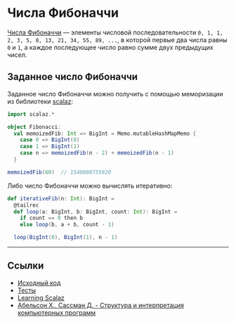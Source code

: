 # Числа Фибоначчи

[Числа Фибоначчи](https://ru.wikipedia.org/wiki/%D0%A7%D0%B8%D1%81%D0%BB%D0%B0_%D0%A4%D0%B8%D0%B1%D0%BE%D0%BD%D0%B0%D1%87%D1%87%D0%B8) — 
элементы числовой последовательности `0, 1, 1, 2, 3, 5, 8, 13, 21, 34, 55, 89, ...`,
в которой первые два числа равны `0` и `1`, а каждое последующее число равно сумме двух предыдущих чисел.


## Заданное число Фибоначчи

Заданное число Фибоначчи можно получить с помощью меморизации из библиотеки [scalaz](https://github.com/scalaz/scalaz):

```scala
import scalaz.*

object Fibonacci:
  val memoizedFib: Int => BigInt = Memo.mutableHashMapMemo {
    case 0 => BigInt(0)
    case 1 => BigInt(1)
    case n => memoizedFib(n - 2) + memoizedFib(n - 1)
  }

memoizedFib(60)  // 1548008755920
```

Либо число Фибоначчи можно вычислять итеративно:

```scala
def iterativeFib(n: Int): BigInt =
  @tailrec
  def loop(a: BigInt, b: BigInt, count: Int): BigInt =
    if count == 0 then b
    else loop(b, a + b, count - 1)

  loop(BigInt(0), BigInt(1), n - 1)
```


---

## Ссылки

- [Исходный код](https://gitflic.ru/project/artemkorsakov/scalabook/blob?file=examples%2Fsrc%2Fmain%2Fscala%2Falgorithms%2Ffundamental%2FFibonacci.scala&plain=1)
- [Тесты](https://gitflic.ru/project/artemkorsakov/scalabook/blob?file=examples%2Fsrc%2Ftest%2Fscala%2Falgorithms%2Ffundamental%2FFibonacciSuite.scala)
- [Learning Scalaz](http://eed3si9n.com/learning-scalaz/Memo.html)
- [Абельсон Х., Сассман Д. - Структура и интерпретация компьютерных программ](https://web.mit.edu/6.001/6.037/sicp.pdf)
